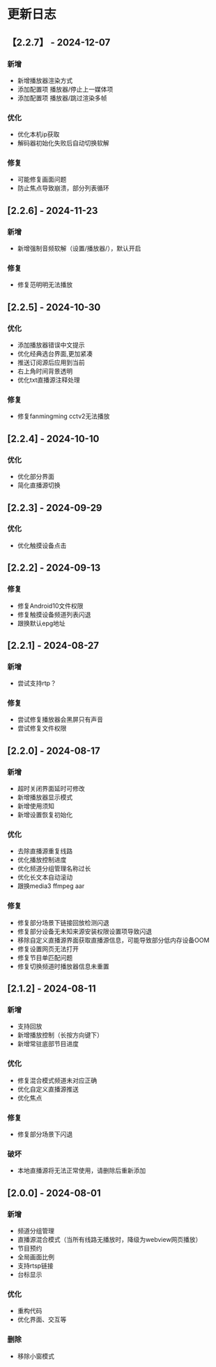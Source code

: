 # 更新日志

## 【2.2.7】 - 2024-12-07

### 新增

- 新增播放器渲染方式
- 添加配置项 播放器/停止上一媒体项
- 添加配置项 播放器/跳过渲染多帧

### 优化

- 优化本机ip获取
- 解码器初始化失败后自动切换软解

### 修复 

- 可能修复画面问题
- 防止焦点导致崩溃，部分列表循环

## [2.2.6] - 2024-11-23

### 新增

- 新增强制音频软解（设置/播放器/），默认开启

### 修复

- 修复范明明无法播放

## [2.2.5] - 2024-10-30

### 优化

- 添加播放器错误中文提示
- 优化经典选台界面,更加紧凑
- 推送订阅源后应用到当前
- 右上角时间背景透明
- 优化txt直播源注释处理

### 修复

- 修复fanmingming cctv2无法播放

## [2.2.4] - 2024-10-10

### 优化

- 优化部分界面
- 简化直播源切换

## [2.2.3] - 2024-09-29

### 优化

- 优化触摸设备点击

## [2.2.2] - 2024-09-13

### 修复

- 修复Android10文件权限
- 修复触摸设备频道列表闪退
- 跟换默认epg地址

## [2.2.1] - 2024-08-27

### 新增

- 尝试支持rtp？

### 修复

- 尝试修复播放器会黑屏只有声音
- 尝试修复文件权限

## [2.2.0] - 2024-08-17

### 新增

- 超时关闭界面延时可修改
- 新增播放器显示模式
- 新增使用须知
- 新增设置恢复初始化

### 优化

- 去除直播源重复线路
- 优化播放控制进度
- 优化频道分组管理名称过长
- 优化长文本自动滚动
- 跟换media3 ffmpeg aar

### 修复

- 修复部分场景下链接回放检测闪退
- 修复部分设备无未知来源安装权限设置项导致闪退
- 移除自定义直播源界面获取直播源信息，可能导致部分低内存设备OOM
- 修复设置网页无法打开
- 修复节目单匹配问题
- 修复切换频道时播放器信息未重置

## [2.1.2] - 2024-08-11

### 新增

- 支持回放
- 新增播放控制（长按方向键下）
- 新增常驻底部节目进度

### 优化

- 修复混合模式频道未对应正确
- 优化自定义直播源推送
- 优化焦点

### 修复

- 修复部分场景下闪退

### 破坏

- 本地直播源将无法正常使用，请删除后重新添加

## [2.0.0] - 2024-08-01

### 新增

- 频道分组管理
- 直播源混合模式（当所有线路无播放时，降级为webview网页播放）
- 节目预约
- 全局画面比例
- 支持rtsp链接
- 台标显示

### 优化

- 重构代码
- 优化界面、交互等

### 删除

- 移除小窗模式
